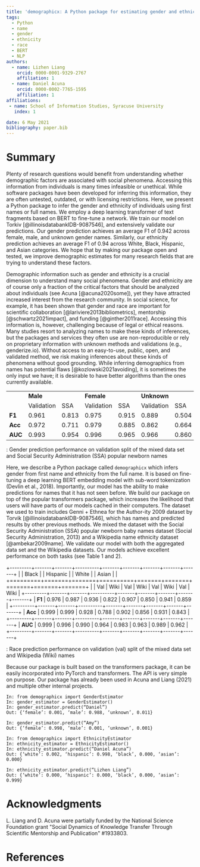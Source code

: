 ```yaml
---
title: 'demographicx: A Python package for estimating gender and ethnicity using deep learning transformers'
tags:
  - Python
  - name
  - gender
  - ethnicity
  - race
  - BERT
  - NLP
authors:
  - name: Lizhen Liang
    orcid: 0000-0001-9329-2767
    affiliation: 1 
  - name: Daniel Acuna
    orcid: 0000-0002-7765-1595
    affiliation: 1
affiliations:
 - name: School of Information Studies, Syracuse University
   index: 1

date: 6 May 2021
bibliography: paper.bib
---
```


# Summary

Plenty of research questions would benefit from understanding whether demographic factors are associated with social phenomena. Accessing this information from individuals is many times infeasible or unethical. While software packages have been developed for inferring this information, they are often untested, outdated, or with licensing restrictions. Here, we present a Python package to infer the gender and ethnicity of individuals using first names or full names. We employ a deep learning transformer of text fragments based on BERT to fine-tune a network. We train our model on Torkiv [@illinoisdatabankIDB-9087546], and extensively validate our predictions. Our gender prediction achieves an average F1 of 0.942 across female, male, and unknown gender names. Similarly, our ethnicity prediction achieves an average F1 of 0.94 across White, Black, Hispanic, and Asian categories. We hope that by making our package open and tested, we improve demographic estimates for many research fields that are trying to understand these factors.

Demographic information such as gender and ethnicity is a crucial dimension to understand many social phenomena. Gender and ethnicity are of course only a fraction of the critical factors that should be analyzed about individuals (see Acuna [@acuna2020some]), yet they have attracted increased interest from the research community. In social science, for example, it has been shown that gender and race are important for scientific collaboration [@lariviere2013bibliometrics], mentorship [@schwartz2021impact], and funding [@ginther2011race]. Accessing this information is, however, challenging because of legal or ethical reasons. Many studies resort to analyzing names to make these kinds of inferences, but the packages and services they often use are non-reproducible or rely on proprietary information with unknown methods and validations (e.g., genderize.io). Without access to an easy-to-use, public, open, and validated method, we risk making inferences about these kinds of phenomena without good grounding. While inferring demographics from names has potential flaws [@kozlowski2021avoiding], it is sometimes the only input we have; it is desirable to have better algorithms than the ones currently available.

|         |            |       |            |       |             |       |
|---------|------------|-------|------------|-------|-------------|-------|
|         | **Male**   |       | **Female** |       | **Unknown** |       |
|         | Validation | SSA   | Validation | SSA   | Validation  | SSA   |
| **F1**  | 0.961      | 0.813 | 0.975      | 0.915 | 0.889       | 0.504 |
| **Acc** | 0.972      | 0.711 | 0.979      | 0.885 | 0.862       | 0.664 |
| **AUC** | 0.993      | 0.954 | 0.996      | 0.965 | 0.966       | 0.860 |

: Gender prediction performance on validation split of the mixed data set and Social Security Administration (SSA) popular newborn names

Here, we describe a Python package called `demographicx` which infers gender from first name and ethnicity from the full name. It is based on fine-tuning a deep learning BERT embedding model with sub-word tokenization (Devlin et al., 2018). Importantly, our model has the ability to make predictions for names that it has not seen before. We build our package on top of the popular transformers package, which increases the likelihood that users will have parts of our models cached in their computers. The dataset we used to train includes Genni + Ethnea for the Author-ity 2009 dataset by Torvik [@illinoisdatabankIDB-9087546], which has names and predicted results by other previous methods. We mixed the dataset with the Social Security Administration (SSA) popular newborn baby names dataset (Social Security Administration, 2013) and a Wikipedia name ethnicity dataset [@ambekar2009name]. We validate our model with both the aggregated data set and the Wikipedia datasets. Our models achieve excellent performance on both tasks (see Table 1 and 2).

+---------+-------+-------+----------+-------+-------+-------+-------+-------+
|         | Black |       | Hispanic |       | White |       | Asian |       |
+=========+=======+=======+==========+=======+=======+=======+=======+=======+
|         | Val   | Wiki  | Val      | Wiki  | Val   | Wiki  | Val   | Wiki  |
+---------+-------+-------+----------+-------+-------+-------+-------+-------+
| **F1**  | 0.976 | 0.987 | 0.936    | 0.822 | 0.907 | 0.850 | 0.941 | 0.859 |
+---------+-------+-------+----------+-------+-------+-------+-------+-------+
| **Acc** | 0.999 | 0.999 | 0.928    | 0.788 | 0.902 | 0.856 | 0.931 | 0.843 |
+---------+-------+-------+----------+-------+-------+-------+-------+-------+
| **AUC** | 0.999 | 0.996 | 0.990    | 0.964 | 0.983 | 0.963 | 0.989 | 0.962 |
+---------+-------+-------+----------+-------+-------+-------+-------+-------+

: Race prediction performance on validation (val) split of the mixed data set and Wikipedia (Wiki) names

Because our package is built based on the transformers package, it can be easily incorporated into PyTorch and transformers. The API is very simple on purpose. Our package has already been used in Acuna and Liang (2021) and multiple other internal projects.

``` {.python}
In: from demographicx import GenderEstimator
In: gender_estimator = GenderEstimator()
In: gender_estimator.predict(“Daniel”)
Out: {‘female’: 0.001, ‘male’: 0.988, ‘unknown’, 0.011}

In: gender_estimator.predict(“Amy”)
Out: {‘female’: 0.998, ‘male’: 0.001, ‘unknown’, 0.001}

In: from demographicx import EthnicityEstimator
In: ethnicity_estimator = EthnicityEstimator()
In: ethnicity_estimator.predict(“Daniel Acuna”)
Out: {‘white’: 0.002, ‘hispanic’: 0.998, ‘black’, 0.000, ‘asian’: 0.000}

In: ethnicity_estimator.predict(“Lizhen Liang”)
Out: {‘white’: 0.000, ‘hispanic’: 0.000, ‘black’, 0.000, ‘asian’: 0.999}
```

# Acknowledgments

L. Liang and D. Acuna were partially funded by the National Science Foundation grant "Social Dynamics of Knowledge Transfer Through Scientific Mentorship and Publication" \#1933803.

# References

